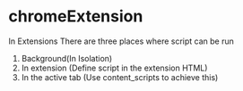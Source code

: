 # chromeExtension
In Extensions There are three places where script can be run
1. Background(In Isolation)
2. In extension (Define script in the extension HTML)
3. In the active tab (Use content_scripts to achieve this)